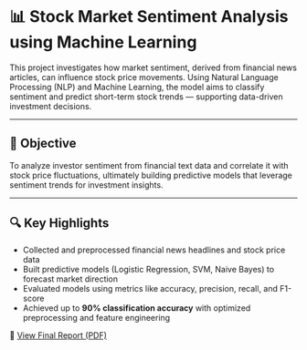 # 📊 Stock Market Sentiment Analysis using Machine Learning

This project investigates how market sentiment, derived from financial news articles, can influence stock price movements. Using Natural Language Processing (NLP) and Machine Learning, the model aims to classify sentiment and predict short-term stock trends — supporting data-driven investment decisions.

---

## 🎯 Objective

To analyze investor sentiment from financial text data and correlate it with stock price fluctuations, ultimately building predictive models that leverage sentiment trends for investment insights.

---

## 🔍 Key Highlights

- Collected and preprocessed financial news headlines and stock price data   
- Built predictive models (Logistic Regression, SVM, Naive Bayes) to forecast market direction  
- Evaluated models using metrics like accuracy, precision, recall, and F1-score  
- Achieved up to **90% classification accuracy** with optimized preprocessing and feature engineering

📄 [View Final Report (PDF)](https://drive.google.com/file/d/1HKbCgM_lfVLPk2sifilVXkPRZ07ruaBn/view?usp=drive_link)

